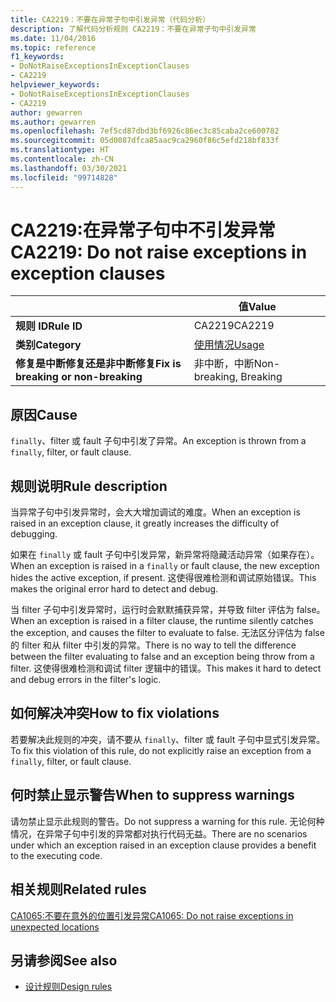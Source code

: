 ```yaml
---
title: CA2219：不要在异常子句中引发异常（代码分析）
description: 了解代码分析规则 CA2219：不要在异常子句中引发异常
ms.date: 11/04/2016
ms.topic: reference
f1_keywords:
- DoNotRaiseExceptionsInExceptionClauses
- CA2219
helpviewer_keywords:
- DoNotRaiseExceptionsInExceptionClauses
- CA2219
author: gewarren
ms.author: gewarren
ms.openlocfilehash: 7ef5cd87dbd3bf6926c86ec3c85caba2ce600782
ms.sourcegitcommit: 05d0087dfca85aac9ca2960f86c5efd218bf833f
ms.translationtype: HT
ms.contentlocale: zh-CN
ms.lasthandoff: 03/30/2021
ms.locfileid: "99714828"
---
```

# <a name="ca2219-do-not-raise-exceptions-in-exception-clauses"></a><span data-ttu-id="92c51-103">CA2219:在异常子句中不引发异常</span><span class="sxs-lookup"><span data-stu-id="92c51-103">CA2219: Do not raise exceptions in exception clauses</span></span>

| | <span data-ttu-id="92c51-104">值</span><span class="sxs-lookup"><span data-stu-id="92c51-104">Value</span></span> |
|-|-|
| <span data-ttu-id="92c51-105">**规则 ID**</span><span class="sxs-lookup"><span data-stu-id="92c51-105">**Rule ID**</span></span> |<span data-ttu-id="92c51-106">CA2219</span><span class="sxs-lookup"><span data-stu-id="92c51-106">CA2219</span></span>|
| <span data-ttu-id="92c51-107">**类别**</span><span class="sxs-lookup"><span data-stu-id="92c51-107">**Category**</span></span> |[<span data-ttu-id="92c51-108">使用情况</span><span class="sxs-lookup"><span data-stu-id="92c51-108">Usage</span></span>](usage-warnings.md)|
| <span data-ttu-id="92c51-109">**修复是中断修复还是非中断修复**</span><span class="sxs-lookup"><span data-stu-id="92c51-109">**Fix is breaking or non-breaking**</span></span> |<span data-ttu-id="92c51-110">非中断，中断</span><span class="sxs-lookup"><span data-stu-id="92c51-110">Non-breaking, Breaking</span></span>|

## <a name="cause"></a><span data-ttu-id="92c51-111">原因</span><span class="sxs-lookup"><span data-stu-id="92c51-111">Cause</span></span>

<span data-ttu-id="92c51-112">`finally`、filter 或 fault 子句中引发了异常。</span><span class="sxs-lookup"><span data-stu-id="92c51-112">An exception is thrown from a `finally`, filter, or fault clause.</span></span>

## <a name="rule-description"></a><span data-ttu-id="92c51-113">规则说明</span><span class="sxs-lookup"><span data-stu-id="92c51-113">Rule description</span></span>

<span data-ttu-id="92c51-114">当异常子句中引发异常时，会大大增加调试的难度。</span><span class="sxs-lookup"><span data-stu-id="92c51-114">When an exception is raised in an exception clause, it greatly increases the difficulty of debugging.</span></span>

<span data-ttu-id="92c51-115">如果在 `finally` 或 fault 子句中引发异常，新异常将隐藏活动异常（如果存在）。</span><span class="sxs-lookup"><span data-stu-id="92c51-115">When an exception is raised in a `finally` or fault clause, the new exception hides the active exception, if present.</span></span> <span data-ttu-id="92c51-116">这使得很难检测和调试原始错误。</span><span class="sxs-lookup"><span data-stu-id="92c51-116">This makes the original error hard to detect and debug.</span></span>

<span data-ttu-id="92c51-117">当 filter 子句中引发异常时，运行时会默默捕获异常，并导致 filter 评估为 false。</span><span class="sxs-lookup"><span data-stu-id="92c51-117">When an exception is raised in a filter clause, the runtime silently catches the exception, and causes the filter to evaluate to false.</span></span> <span data-ttu-id="92c51-118">无法区分评估为 false 的 filter 和从 filter 中引发的异常。</span><span class="sxs-lookup"><span data-stu-id="92c51-118">There is no way to tell the difference between the filter evaluating to false and an exception being throw from a filter.</span></span> <span data-ttu-id="92c51-119">这使得很难检测和调试 filter 逻辑中的错误。</span><span class="sxs-lookup"><span data-stu-id="92c51-119">This makes it hard to detect and debug errors in the filter's logic.</span></span>

## <a name="how-to-fix-violations"></a><span data-ttu-id="92c51-120">如何解决冲突</span><span class="sxs-lookup"><span data-stu-id="92c51-120">How to fix violations</span></span>

<span data-ttu-id="92c51-121">若要解决此规则的冲突，请不要从 `finally`、filter 或 fault 子句中显式引发异常。</span><span class="sxs-lookup"><span data-stu-id="92c51-121">To fix this violation of this rule, do not explicitly raise an exception from a `finally`, filter, or fault clause.</span></span>

## <a name="when-to-suppress-warnings"></a><span data-ttu-id="92c51-122">何时禁止显示警告</span><span class="sxs-lookup"><span data-stu-id="92c51-122">When to suppress warnings</span></span>

<span data-ttu-id="92c51-123">请勿禁止显示此规则的警告。</span><span class="sxs-lookup"><span data-stu-id="92c51-123">Do not suppress a warning for this rule.</span></span> <span data-ttu-id="92c51-124">无论何种情况，在异常子句中引发的异常都对执行代码无益。</span><span class="sxs-lookup"><span data-stu-id="92c51-124">There are no scenarios under which an exception raised in an exception clause provides a benefit to the executing code.</span></span>

## <a name="related-rules"></a><span data-ttu-id="92c51-125">相关规则</span><span class="sxs-lookup"><span data-stu-id="92c51-125">Related rules</span></span>

[<span data-ttu-id="92c51-126">CA1065:不要在意外的位置引发异常</span><span class="sxs-lookup"><span data-stu-id="92c51-126">CA1065: Do not raise exceptions in unexpected locations</span></span>](ca1065.md)

## <a name="see-also"></a><span data-ttu-id="92c51-127">另请参阅</span><span class="sxs-lookup"><span data-stu-id="92c51-127">See also</span></span>

- [<span data-ttu-id="92c51-128">设计规则</span><span class="sxs-lookup"><span data-stu-id="92c51-128">Design rules</span></span>](design-warnings.md)
